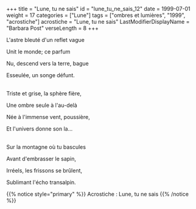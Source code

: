 +++
title = "Lune, tu ne sais"
id = "lune_tu_ne_sais_12"
date = 1999-07-01
weight = 17
categories = ["Lune"]
tags = ["ombres et lumières", "1999", "acrostiche"]
acrostiche = "Lune, tu ne sais"
LastModifierDisplayName = "Barbara Post"
verseLength = 8
+++

L'astre bleuté d'un reflet vague

Unit le monde; ce parfum

Nu, descend vers la terre, bague

Esseulée, un songe défunt.

 \
Triste et grise, la sphère fière,

Une ombre seule à l'au-delà

Née à l'immense vent, poussière,

Et l'univers donne son la...

 \
Sur la montagne où tu bascules

Avant d'embrasser le sapin,

Irréels, les frissons se brûlent,

Sublimant l'écho transalpin.

{{% notice style="primary" %}}
Acrostiche : Lune, tu ne sais
{{% /notice %}}
